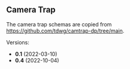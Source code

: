 ## Camera Trap

The camera trap schemas are copied from https://github.com/tdwg/camtrap-dp/tree/main.


Versions:
- **0.1** (2022-03-10)
- **0.4** (2022-10-04)
